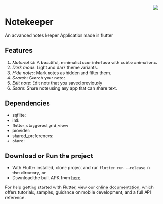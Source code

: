 <img src="girhub_assets/icon.png" align="right" />

# Notekeeper

An advanced notes keeper Application made in flutter

## Features
1. *Material UI*: A beautiful, minimalist user interface with subtle animations.
2. *Dark mode*: Light and dark theme variants.
3. *Hide notes*: Mark notes as hidden and filter them.
4. *Search*: Search your notes.
5. *Edit note*: Edit note that you saved previously
6. *Share*: Share note using any app that can share text.

## Dependencies
 - sqflite:
 - intl:
 - flutter_staggered_grid_view:
 - provider:
 - shared_preferences:
 - share:

## Download or Run the project
- With Flutter installed, clone project and run `flutter run --release` in that directory,
or
- Download the built APK from [here](https://github.com/brijrajparmar27/Flutter-Notes/raw/master/github_assets/app-release.apk)

For help getting started with Flutter, view our
[online documentation](https://flutter.dev/docs), which offers tutorials,
samples, guidance on mobile development, and a full API reference.
